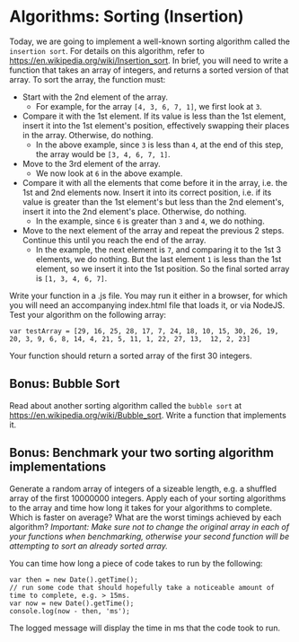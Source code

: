 # Algorithms: Sorting (Insertion)

Today, we are going to implement a well-known sorting algorithm called the `insertion sort`. For details on this algorithm, refer to https://en.wikipedia.org/wiki/Insertion_sort. In brief, you will need to write a function that takes an array of integers, and returns a sorted version of that array. To sort the array, the function must:

- Start with the 2nd element of the array.
    - For example, for the array `[4, 3, 6, 7, 1]`, we first look at `3`.
- Compare it with the 1st element. If its value is less than the 1st element, insert it into the 1st element's position, effectively swapping their places in the array. Otherwise, do nothing.
    - In the above example, since `3` is less than `4`, at the end of this step, the array would be `[3, 4, 6, 7, 1]`.
- Move to the 3rd element of the array.
    - We now look at `6` in the above example.
- Compare it with all the elements that come before it in the array, i.e. the 1st and 2nd elements now. Insert it into its correct position, i.e. if its value is greater than the 1st element's but less than the 2nd element's, insert it into the 2nd element's place. Otherwise, do nothing.
    - In the example, since `6` is greater than `3` and `4`, we do nothing.
- Move to the next element of the array and repeat the previous 2 steps. Continue this until you reach the end of the array.
    - In the example, the next element is `7`, and comparing it to the 1st 3 elements, we do nothing. But the last element `1` is less than the 1st element, so we insert it into the 1st position. So the final sorted array is `[1, 3, 4, 6, 7]`.

Write your function in a .js file. You may run it either in a browser, for which you will need an accompanying index.html file that loads it, or via NodeJS. Test your algorithm on the following array:

`var testArray = [29, 16, 25, 28, 17, 7, 24, 18, 10, 15, 30, 26, 19, 20, 3, 9, 6, 8, 14, 4, 21, 5, 11, 1, 22, 27, 13,  12, 2, 23]`

Your function should return a sorted array of the first 30 integers.

## Bonus: Bubble Sort
Read about another sorting algorithm called the `bubble sort` at https://en.wikipedia.org/wiki/Bubble_sort. Write a function that implements it.

## Bonus: Benchmark your two sorting algorithm implementations
Generate a random array of integers of a sizeable length, e.g. a shuffled array of the first 10000000 integers. Apply each of your sorting algorithms to the array and time how long it takes for your algorithms to complete. Which is faster on average? What are the worst timings achieved by each algorithm? _Important: Make sure not to change the original array in each of your functions when benchmarking, otherwise your second function will be attempting to sort an already sorted array._

You can time how long a piece of code takes to run by the following:

```
var then = new Date().getTime();
// run some code that should hopefully take a noticeable amount of time to complete, e.g. > 15ms.
var now = new Date().getTime();
console.log(now - then, 'ms');
```

The logged message will display the time in ms that the code took to run.